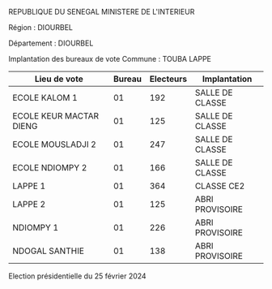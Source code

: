 REPUBLIQUE DU SENEGAL MINISTERE DE L'INTERIEUR

Région : DIOURBEL

Département : DIOURBEL

Implantation des bureaux de vote Commune : TOUBA LAPPE

| Lieu de vote | Bureau | Electeurs | Implantation |
| - | - | - | - |
| ECOLE KALOM 1 | 01 | 192 | SALLE DE CLASSE |
| ECOLE KEUR MACTAR DIENG | 01 | 125 | SALLE DE CLASSE |
| ECOLE MOUSLADJI 2 | 01 | 247 | SALLE DE CLASSE |
| ECOLE NDIOMPY 2 | 01 | 166 | SALLE DE CLASSE |
| LAPPE 1 | 01 | 364 | CLASSE CE2 |
| LAPPE 2 | 01 | 125 | ABRI PROVISOIRE |
| NDIOMPY 1 | 01 | 226 | ABRI PROVISOIRE |
| NDOGAL SANTHIE | 01 | 138 | ABRI PROVISOIRE |

<!-- PageNumber="14/15" -->

Election présidentielle du 25 février 2024
